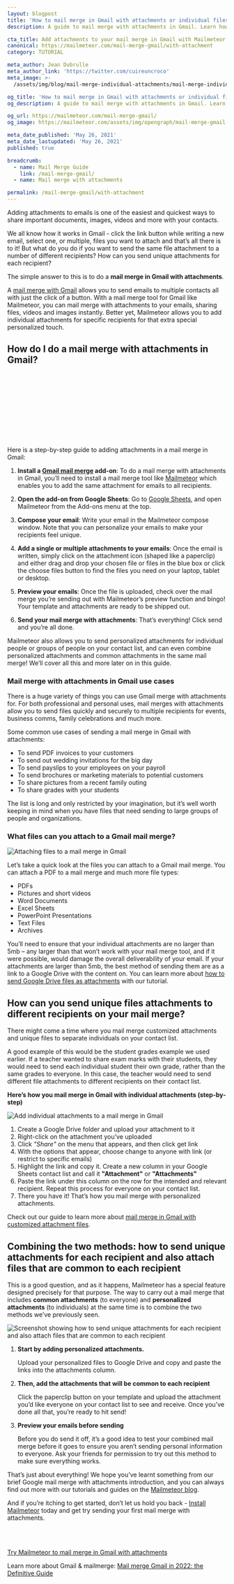 ```yaml
---
layout: blogpost
title: 'How to mail merge in Gmail with attachments or individual files'
description: A guide to mail merge with attachments in Gmail. Learn how to send emails with personalized attachments or the same file attachment to all recipients.

cta_title: Add attachments to your mail merge in Gmail with Mailmeteor
canonical: https://mailmeteor.com/mail-merge-gmail/with-attachment
category: TUTORIAL

meta_author: Jean Dubrulle
meta_author_link: 'https://twitter.com/cuireuncroco'
meta_image: >-
  /assets/img/blog/mail-merge-individual-attachments/mail-merge-individual-attachments-gmail.png

og_title: 'How to mail merge in Gmail with attachments or individual files'
og_description: A guide to mail merge with attachments in Gmail. Learn how to send emails with personalized attachments or the same file attachment to all recipients.

og_url: https://mailmeteor.com/mail-merge-gmail/
og_image: https://mailmeteor.com/assets/img/opengraph/mail-merge-gmail-with-attachment.wepb

meta_date_published: 'May 26, 2021'
meta_date_lastupdated: 'May 26, 2021'
published: true

breadcrumb:
  - name: Mail Merge Guide
    link: /mail-merge-gmail/
  - name: Mail merge with attachments

permalink: /mail-merge-gmail/with-attachment
---
```


Adding attachments to emails is one of the easiest and quickest ways to share important documents, images, videos and more with your contacts.

We all know how it works in Gmail - click the link button while writing a new email, select one, or multiple, files you want to attach and that’s all there is to it! But what do you do if you want to send the same file attachment to a number of different recipients? How can you send unique attachments for each recipient?

The simple answer to this is to do a **mail merge in Gmail with attachments**.

A [mail merge with Gmail](/mail-merge-gmail) allows you to send emails to multiple contacts all with just the click of a button. With a mail merge tool for Gmail like Mailmeteor, you can mail merge with attachments to your emails, sharing files, videos and images instantly. Better yet, Mailmeteor allows you to add individual attachments for specific recipients for that extra special personalized touch.

## How do I do a mail merge with attachments in Gmail?

<div class="embed-responsive embed-responsive-16by9">
   <iframe
      class="embed-responsive-item"
      title="How to mail merge with attachments in Gmail"
      lazy-src="https://www.youtube.com/embed/3BnQVmpm3EI"
      show-info="O"
      frameborder="0"
      allow="accelerometer; autoplay; encrypted-media; gyroscope; picture-in-picture"
      allowfullscreen
      loading="lazy"
   ></iframe>
</div>
<br>
Here is a step-by-step guide to adding attachments in a mail merge in Gmail:

1. **Install a [Gmail mail merge](/gmail-mail-merge) add-on**: To do a mail merge with attachments in Gmail, you’ll need to install a mail merge tool like [Mailmeteor](https://workspace.google.com/marketplace/app/mailmeteor_for_gmail/1008170693301) which enables you to add the same attachment for emails to all recipients.

2. **Open the add-on from Google Sheets**: Go to [Google Sheets](https://sheets.new), and open Mailmeteor from the Add-ons menu at the top.

3. **Compose your email**: Write your email in the Mailmeteor compose window. Note that you can personalize your emails to make your recipients feel unique.

4. **Add a single or multiple attachments to your emails**: Once the email is written, simply click on the attachment icon (shaped like a paperclip) and either drag and drop your chosen file or files in the blue box or click the choose files button to find the files you need on your laptop, tablet or desktop.

5. **Preview your emails**: Once the file is uploaded, check over the mail merge you’re sending out with Mailmeteor’s preview function and bingo! Your template and attachments are ready to be shipped out.

6. **Send your mail merge with attachments**: That’s everything! Click send and you’re all done.

Mailmeteor also allows you to send personalized attachments for individual people or groups of people on your contact list, and can even combine personalized attachments and common attachments in the same mail merge! We’ll cover all this and more later on in this guide.

### Mail merge with attachments in Gmail use cases

There is a huge variety of things you can use Gmail merge with attachments for. For both professional and personal uses, mail merges with attachments allow you to send files quickly and securely to multiple recipients for events, business comms, family celebrations and much more.

<div class="blogpost-note">
   <p>Some common use cases of sending a mail merge in Gmail with attachments:</p>
   <ul>
      <li>To send PDF invoices to your customers</li>
      <li>To send out wedding invitations for the big day</li>
      <li>To send payslips to your employees on your payroll</li>
      <li>To send brochures or marketing materials to potential customers</li>
      <li>To share pictures from a recent family outing</li>
      <li>To share grades with your students</li>
   </ul>
</div>

The list is long and only restricted by your imagination, but it’s well worth keeping in mind when you have files that need sending to large groups of people and organizations.

### What files can you attach to a Gmail mail merge?

![Attaching files to a mail merge in Gmail](/assets/img/blog/mail-merge-attachments/mail-merge-gmail-adding-attachment.webp)

Let’s take a quick look at the files you can attach to a Gmail mail merge. You can attach a PDF to a mail merge and much more file types:

- PDFs
- Pictures and short videos
- Word Documents
- Excel Sheets
- PowerPoint Presentations
- Text Files
- Archives

You’ll need to ensure that your individual attachments are no larger than 5mb – any larger than that won’t work with your mail merge tool, and if it were possible, would damage the overall deliverability of your email. If your attachments are larger than 5mb, the best method of sending them are as a link to a Google Drive with the content on. You can learn more about [how to send Google Drive files as attachments](https://support.mailmeteor.com/introduction/advanced/attachments#how-to-add-large-attachments-greater-than-5-mb-in-mailmeteor) with our tutorial.

## How can you send unique files attachments to different recipients on your mail merge?

There might come a time where you mail merge customized attachments and unique files to separate individuals on your contact list.

A good example of this would be the student grades example we used earlier. If a teacher wanted to share exam marks with their students, they would need to send each individual student their own grade, rather than the same grades to everyone. In this case, the teacher would need to send different file attachments to different recipients on their contact list.

**Here’s how you mail merge in Gmail with individual attachments (step-by-step)**

![Add individual attachments to a mail merge in Gmail](/assets/img/blog/mail-merge-attachments/mail-merge-gmail-individual-attachments.webp)

1. Create a Google Drive folder and upload your attachment to it
2. Right-click on the attachment you’ve uploaded
3. Click _"Share"_ on the menu that appears, and then click get link
4. With the options that appear, choose change to anyone with link (or restrict to specific emails)
5. Highlight the link and copy it.
   Create a new column in your Google Sheets contact list and call it **"Attachment"** or **"Attachments"**
6. Paste the link under this column on the row for the intended and relevant recipient.
   Repeat this process for everyone on your contact list.
7. There you have it! That’s how you mail merge with personalized attachments.

Check out our guide to learn more about [mail merge in Gmail with customized attachment files](https://support.mailmeteor.com/introduction/advanced/attachments#how-to-add-personalized-attachments).

## Combining the two methods: how to send unique attachments for each recipient and also attach files that are common to each recipient

This is a good question, and as it happens, Mailmeteor has a special feature designed precisely for that purpose. The way to carry out a mail merge that includes **common attachments** (to everyone) and **personalized attachments** (to individuals) at the same time is to combine the two methods we’ve previously seen.

![Screenshot showing how to send unique attachments for each recipient and also attach files that are common to each recipient](/assets/img/blog/mail-merge-attachments/mail-merge-with-common-and-personalized-attachments.webp)

1. **Start by adding personalized attachments.**

   Upload your personalized files to Google Drive and copy and paste the links into the attachments column.

2. **Then, add the attachments that will be common to each recipient**

   Click the paperclip button on your template and upload the attachment you’d like everyone on your contact list to see and receive. Once you’ve done all that, you’re ready to hit send!

3. **Preview your emails before sending**

   Before you do send it off, it’s a good idea to test your combined mail merge before it goes to ensure you aren’t sending personal information to everyone. Ask your friends for permission to try out this method to make sure everything works.

<div class="blogpost-endnote">
   <p>That’s just about everything! We hope you’ve learnt something from our brief Google mail merge with attachments introduction, and you can always find out more with our tutorials and guides on the <a href="/blog/">Mailmeteor blog</a>.</p>
   <p>
   And if you’re itching to get started, don’t let us hold you back - <a href="https://workspace.google.com/marketplace/app/mailmeteor_for_gmail/1008170693301">Install Mailmeteor</a> today and get try sending your first mail merge with attachments.</p>
  <br>
  <br>
  <p><a href="https://mailmeteor.com" class="font-weight-bold">Try Mailmeteor to mail merge in Gmail with attachments</a></p>
</div>

<div class="blogpost-related-articles">
Learn more about Gmail & mailmerge: 
<a href="/mail-merge-gmail/">Mail merge Gmail in 2022: the Definitive Guide</a>
</div>
